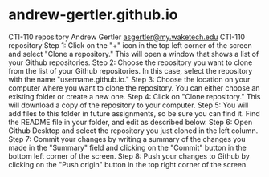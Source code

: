 # andrew-gertler.github.io
CTI-110 repository
Andrew Gertler
asgertler@my.waketech.edu
CTI-110 repository
Step 1: Click on the "+" icon in the top left corner of the screen and select "Clone a repository." This will
open a window that shows a list of your Github repositories.
Step 2: Choose the repository you want to clone from the list of your Github repositories. In this case,
select the repository with the name "username.github.io."
Step 3: Choose the location on your computer where you want to clone the repository. You can either
choose an existing folder or create a new one.
Step 4: Click on "Clone repository." This will download a copy of the repository to your computer.
Step 5: You will add files to this folder in future assignments, so be sure you can find it. Find the
README file in your folder, and edit as described below.
Step 6: Open Github Desktop and select the repository you just cloned in the left column.
Step 7: Commit your changes by writing a summary of the changes you made in the "Summary" field
and clicking on the "Commit" button in the bottom left corner of the screen.
Step 8: Push your changes to Github by clicking on the "Push origin" button in the top right corner of
the screen.
